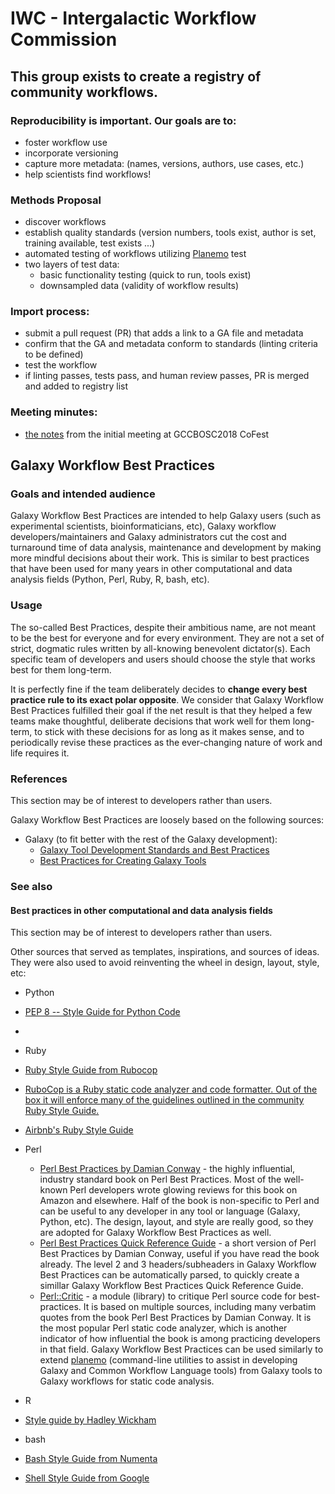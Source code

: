 # IWC - Intergalactic Workflow Commission

## This group exists to create a registry of community workflows. 

### Reproducibility is important. Our goals are to:
 - foster workflow use
 - incorporate versioning
 - capture more metadata: (names, versions, authors, use cases, etc.)
 - help scientists find workflows!

### Methods Proposal
 - discover workflows
 - establish quality standards (version numbers, tools exist, author is set, training available, test exists ...)
 - automated testing of workflows utilizing [Planemo](https://github.com/galaxyproject/planemo) test
 - two layers of test data:
   - basic functionality testing (quick to run, tools exist) 
   - downsampled data (validity of workflow results)

### Import process:
 - submit a pull request (PR) that adds a link to a GA file and metadata  
 - confirm that the GA and metadata conform to standards (linting criteria to be defined)
 - test the workflow 
 - if linting passes, tests pass, and human review passes, PR is merged and added to registry list

### Meeting minutes:
 * [the notes](https://github.com/galaxyproject/iwc/issues/3) from the initial meeting at GCCBOSC2018 CoFest

## Galaxy Workflow Best Practices

### Goals and intended audience

Galaxy Workflow Best Practices are intended to help Galaxy users (such as experimental scientists, bioinformaticians, etc), Galaxy workflow developers/maintainers and Galaxy administrators cut the cost and turnaround time of data analysis, maintenance and development by making more mindful decisions about their work. This is similar to best practices that have been used for many years in other computational and data analysis fields (Python, Perl, Ruby, R, bash, etc). 

### Usage

The so-called Best Practices, despite their ambitious name, are not meant to be the best for everyone and for every environment. They are not a set of strict, dogmatic rules written by all-knowing benevolent dictator(s). Each specific team of developers and users should choose the style that works best for them long-term.

It is perfectly fine if the team deliberately decides to **change every best practice rule to its exact polar opposite**. We consider that Galaxy Workflow Best Practices fulfilled their goal if the net result is that they helped a few teams make thoughtful, deliberate decisions that work well for them long-term, to stick with these decisions for as long as it makes sense, and to periodically revise these practices as the ever-changing nature of work and life requires it.

### References

This section may be of interest to developers rather than users.

Galaxy Workflow Best Practices are loosely based on the following sources:
- Galaxy (to fit better with the rest of the Galaxy development):
  - [Galaxy Tool Development Standards and Best Practices](https://github.com/galaxy-iuc/standards)
  - [Best Practices for Creating Galaxy Tools](https://galaxy-iuc-standards.readthedocs.io/en/latest/best_practices.html)

### See also

#### Best practices in other computational and data analysis fields

This section may be of interest to developers rather than users.

Other sources that served as templates, inspirations, and sources of ideas. They were also used to avoid reinventing the wheel in design, layout, style, etc:

- Python

 - [PEP 8 -- Style Guide for Python Code](https://www.python.org/dev/peps/pep-0008/)
 - [](https://github.com/google/styleguide/blob/gh-pages/pyguide.md)
 
- Ruby
 - [Ruby Style Guide from Rubocop](https://github.com/rubocop-hq/ruby-style-guide)
 - [RuboCop is a Ruby static code analyzer and code formatter. Out of the box it will enforce many of the guidelines outlined in the community Ruby Style Guide.](https://github.com/rubocop-hq/rubocop)
 - [Airbnb's Ruby Style Guide](https://github.com/airbnb/ruby)

- Perl
  - [Perl Best Practices by Damian Conway](https://www.oreilly.com/library/view/perl-best-practices/0596001738/) - the highly influential, industry standard book on Perl Best Practices. Most of the well-known Perl developers wrote glowing reviews for this book on Amazon and elsewhere. Half of the book is non-specific to Perl and can be useful to any developer in any tool or language (Galaxy, Python, etc). The design, layout, and style are really good, so they are adopted for Galaxy Workflow Best Practices as well.
  - [Perl Best Practices Quick Reference Guide](http://www.squirrel.nl/pub/PBP_refguide-1.02.00.pdf) - a short version of Perl Best Practices by Damian Conway, useful if you have read the book already. The level 2 and 3 headers/subheaders in Galaxy Workflow Best Practices can be automatically parsed, to quickly create a simillar Galaxy Workflow Best Practices Quick Reference Guide.
  - [Perl::Critic](https://metacpan.org/pod/Perl::Critic) - a module (library) to critique Perl source code for best-practices. It is based on multiple sources, including many verbatim quotes from the book Perl Best Practices by Damian Conway. It is the most popular Perl static code analyzer, which is another indicator of how influential the book is among practicing developers in that field. Galaxy Workflow Best Practices can be used similarly to extend [planemo](https://github.com/galaxyproject/planemo) (command-line utilities to assist in developing Galaxy and Common Workflow Language tools) from Galaxy tools to Galaxy workflows for static code analysis.

- R
 - [Style guide by Hadley Wickham](http://adv-r.had.co.nz/Style.html)

- bash
 - [Bash Style Guide from Numenta](https://github.com/numenta/numenta-apps/wiki/Bash-Style-Guide)
 - [Shell Style Guide from Google](https://google.github.io/styleguide/shell.xml)

